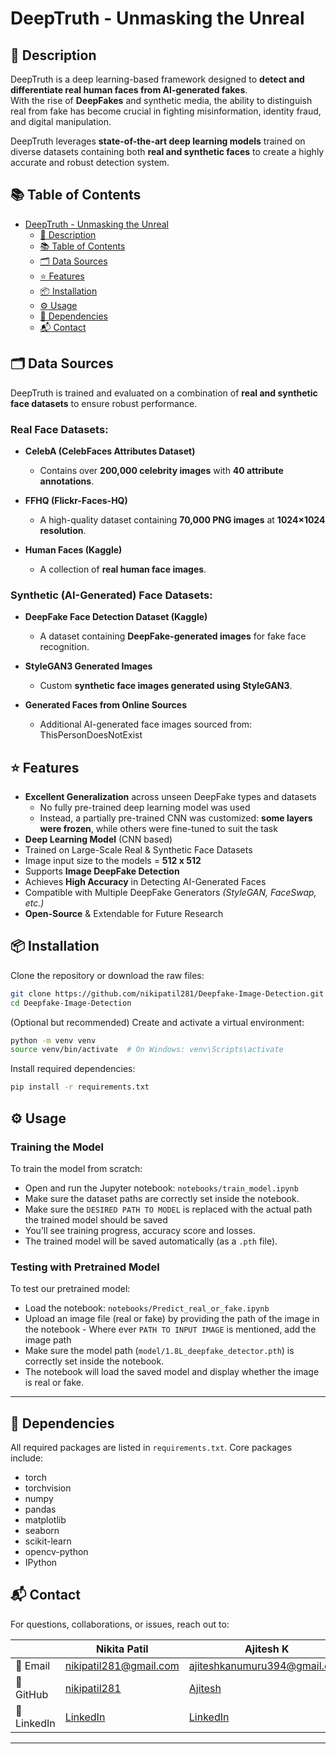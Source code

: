 # DeepTruth - Unmasking the Unreal  

## 📝 Description 
DeepTruth is a deep learning-based framework designed to **detect and differentiate real human faces from AI-generated fakes**.  
With the rise of **DeepFakes** and synthetic media, the ability to distinguish real from fake has become crucial in fighting misinformation, identity fraud, and digital manipulation.  

DeepTruth leverages **state-of-the-art deep learning models** trained on diverse datasets containing both **real and synthetic faces** to create a highly accurate and robust detection system.  

## 📚 Table of Contents  
- [DeepTruth - Unmasking the Unreal](#deeptruth---unmasking-the-unreal)
  - [📝 Description](#-description)
  - [📚 Table of Contents](#-table-of-contents)
  - [🗂️ Data Sources](#️-data-sources)
  - [⭐️ Features](#features)
  - [📦 Installation](#-installation)
  - [⚙️ Usage](#️-usage)
  - [🧰 Dependencies](#-dependencies)
  - [📬 Contact](#-contact)

##  🗂️ Data Sources  
DeepTruth is trained and evaluated on a combination of **real and synthetic face datasets** to ensure robust performance.  

### **Real Face Datasets:**  
- **CelebA (CelebFaces Attributes Dataset)**  
  - Contains over **200,000 celebrity images** with **40 attribute annotations**.  

- **FFHQ (Flickr-Faces-HQ)**  
  - A high-quality dataset containing **70,000 PNG images** at **1024×1024 resolution**.  
  

- **Human Faces (Kaggle)**  
  - A collection of **real human face images**.  

### **Synthetic (AI-Generated) Face Datasets:**  
- **DeepFake Face Detection Dataset (Kaggle)**  
  - A dataset containing **DeepFake-generated images** for fake face recognition.  
  
- **StyleGAN3 Generated Images**  
  - Custom **synthetic face images generated using StyleGAN3**.  

- **Generated Faces from Online Sources**  
  - Additional AI-generated face images sourced from:  ThisPersonDoesNotExist  

## ⭐️ Features

- **Excellent Generalization** across unseen DeepFake types and datasets  
  - No fully pre-trained deep learning model was used  
  - Instead, a partially pre-trained CNN was customized: **some layers were frozen**, while others were fine-tuned to suit the task  
- **Deep Learning Model** (CNN based)  
- Trained on Large-Scale Real & Synthetic Face Datasets 
- Image input size to the models = **512 x 512** 
- Supports **Image DeepFake Detection**  
- Achieves **High Accuracy** in Detecting AI-Generated Faces  
- Compatible with Multiple DeepFake Generators *(StyleGAN, FaceSwap, etc.)*  
- **Open-Source** & Extendable for Future Research  


## 📦 Installation

Clone the repository or download the raw files:
```bash
git clone https://github.com/nikipatil281/Deepfake-Image-Detection.git
cd Deepfake-Image-Detection
```

(Optional but recommended) Create and activate a virtual environment:
```bash
python -m venv venv
source venv/bin/activate  # On Windows: venv\Scripts\activate
```

Install required dependencies:
```bash
pip install -r requirements.txt
```

## ⚙️ Usage

### Training the Model

To train the model from scratch:
- Open and run the Jupyter notebook: `notebooks/train_model.ipynb`
- Make sure the dataset paths are correctly set inside the notebook.
- Make sure the `DESIRED PATH TO MODEL` is replaced with the actual path the trained model should be saved
- You’ll see training progress, accuracy score and losses.
- The trained model will be saved automatically (as a `.pth` file).

### Testing with Pretrained Model

To test our pretrained model:
- Load the notebook: `notebooks/Predict_real_or_fake.ipynb`
- Upload an image file (real or fake) by providing the path of the image in the notebook - Where ever `PATH TO INPUT IMAGE` is mentioned, add the image path
- Make sure the model path (`model/1.8L_deepfake_detector.pth`) is correctly set inside the notebook.
- The notebook will load the saved model and display whether the image is real or fake.
---

## 🧰 Dependencies  
All required packages are listed in `requirements.txt`. Core packages include:
- torch
- torchvision
- numpy
- pandas
- matplotlib
- seaborn
- scikit-learn
- opencv-python
- IPython

## 📬 Contact  
For questions, collaborations, or issues, reach out to:

|                 | **Nikita Patil**                                        | **Ajitesh K**                                               |
|-----------------|---------------------------------------------------------|-------------------------------------------------------------|
| 📧 Email        | [nikipatil281@gmail.com](mailto:nikipatil281@gmail.com) | [ajiteshkanumuru394@gmail.com](mailto:ajiteshkanumuru394@gmail.com) |
| 🔗 GitHub       | [nikipatil281](https://github.com/nikipatil281)         | [Ajitesh](https://github.com/ajiteshkanumuru)                 |
| 🔗 LinkedIn     | [LinkedIn](https://www.linkedin.com/in/nikita-patil-niki) | [LinkedIn](https://www.linkedin.com/in/ajitesh-k394/) |

---
